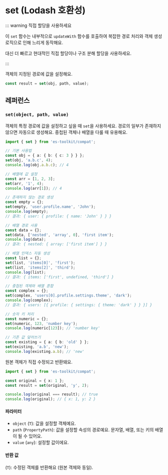 # set (Lodash 호환성)

::: warning 직접 할당을 사용하세요

이 `set` 함수는 내부적으로 `updateWith` 함수를 호출하여 복잡한 경로 처리와 객체 생성 로직으로 인해 느리게 동작해요.

대신 더 빠르고 현대적인 직접 할당이나 구조 분해 할당을 사용하세요.

:::

객체의 지정된 경로에 값을 설정해요.

```typescript
const result = set(obj, path, value);
```

## 레퍼런스

### `set(object, path, value)`

객체의 특정 경로에 값을 설정하고 싶을 때 `set`을 사용하세요. 경로의 일부가 존재하지 않으면 자동으로 생성해요. 중첩된 객체나 배열을 다룰 때 유용해요.

```typescript
import { set } from 'es-toolkit/compat';

// 기본 사용법
const obj = { a: { b: { c: 3 } } };
set(obj, 'a.b.c', 4);
console.log(obj.a.b.c); // 4

// 배열에 값 설정
const arr = [1, 2, 3];
set(arr, '1', 4);
console.log(arr[1]); // 4

// 존재하지 않는 경로 생성
const empty = {};
set(empty, 'user.profile.name', 'John');
console.log(empty);
// 결과: { user: { profile: { name: 'John' } } }

// 배열 경로 사용
const data = {};
set(data, ['nested', 'array', 0], 'first item');
console.log(data);
// 결과: { nested: { array: ['first item'] } }

// 배열 인덱스 자동 생성
const list = {};
set(list, 'items[0]', 'first');
set(list, 'items[2]', 'third');
console.log(list);
// 결과: { items: ['first', undefined, 'third'] }

// 중첩된 객체와 배열 혼합
const complex = {};
set(complex, 'users[0].profile.settings.theme', 'dark');
console.log(complex);
// 결과: { users: [{ profile: { settings: { theme: 'dark' } } }] }

// 숫자 키 처리
const numeric = {};
set(numeric, 123, 'number key');
console.log(numeric[123]); // 'number key'

// 기존 값 덮어쓰기
const existing = { a: { b: 'old' } };
set(existing, 'a.b', 'new');
console.log(existing.a.b); // 'new'
```

원본 객체가 직접 수정되고 반환돼요.

```typescript
import { set } from 'es-toolkit/compat';

const original = { x: 1 };
const result = set(original, 'y', 2);

console.log(original === result); // true
console.log(original); // { x: 1, y: 2 }
```

#### 파라미터

- `object` (`T`): 값을 설정할 객체예요.
- `path` (`PropertyPath`): 값을 설정할 속성의 경로예요. 문자열, 배열, 또는 키의 배열이 될 수 있어요.
- `value` (`any`): 설정할 값이에요.

#### 반환 값

(`T`): 수정된 객체를 반환해요 (원본 객체와 동일).
